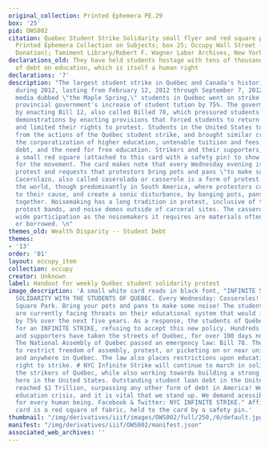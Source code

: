```yaml
---
original_collection: Printed Ephemera PE.29
box: '25'
pid: OWS002
citation: Quebec Student Strike Solidarity small flyer and red square pin, 2012; PE.029
  Printed Ephemera Collection on Subjects; box 25; Occupy Wall Street (Robert Reiss
  Donation); Tamiment Library/Robert F. Wagner Labor Archives, New York University
declarations_old: They have held students hostage with tens of thousands of dollars
  of debt on education, which is itself a human right
declarations: '7'
description: "The largest student strike in Québec and Canada's historied occurred
  during 2012, lasting from February 12, 2012 through September 7, 2012. In what the
  media dubbed \"the Maple Spring,\" students in Québec went on strike following the
  provincial government's increase of student tution by 75%. The goverment responded
  by enacting Bill 12, also called Billed 78, which pressured students to end their
  demonstrations by enacting provisions that forced students to return to their coursework
  and limited their rights to protest. Students in the United States took inspiration
  from the actions of the Québec student strike, and brought similar critiques about
  the corporatization of higher education, untenable tuitiion and fees, rising student
  debt, and the need for free education. Strikers and their supporters, would affix
  a small red square (attached to this card with a safety pin) to show their solidarity
  for the movement. The card makes note that every Wednesday evening is a casseroles
  protest and requests that protestors bring pots and pans \"to make some noise!\"
  Cacerolazo, also called caserolada or casserole is a form of protest popular around
  the world, though predominantly in South America, where protestors call attention
  to their cause, and create a sonic disturbance, by banging pots, pans, and utensils
  together. Noisemaking has a long tradition in protest, inclusive of the use of song,
  protest bands, and noise demos outside of carceral sites. The casserole invites
  wide participation as the noisemakers it requires are materials often easily found
  or borrowed. \n"
themes_old: Wealth Disparity -- Student Debt
themes:
- '13'
order: '01'
layout: occupy_item
collection: occupy
creator: Unknown
label: Handout for weekly Québec student solidarity protest
image_description: 'A small white card reads in black font, "INFINITE STRIKE // NYC
  SOLIDARITY WITH THE STUDENTS OF QUEBEC. Every Wednesday: Casseroles! 8pm -- Washington
  Square Park. Bring your pots and pans to make some noise! The students of Québec
  are currently facing threats on their educational system that would increase tuition
  by 75% over the next five years. As a response, the students of Québec have called
  for an INFINITE STRIKE, refusing to accept this new policy. Hundreds of students
  and supporters have taken the streets of Québec, for over 100 days now. On May 18th,
  The National Assembly of Québec passed an emergency law: Bill 78. The Law attempts
  to restrict freedom of assembly, protest, or picketing on or near university grounds,
  and anywhere in Québec. The law also places restrictions upon education employees
  right to strike. # NYC Infinite Strike will continue to march in solidarity with
  the strikers of Québec, while also working towards building a strong student movement
  here in the United States. Outstanding student loan debt in the United States has
  reached $1 Trillion, surpassing any other form of debt in America! We are in an
  education crisis, and it is vital that we stand up. We demand acessible education
  for every human being. Facebook & Twitter: NYC INFINITE STRIKE." Affixed to the
  card is a red square of fabric, held to the card by a safety pin.'
thumbnail: "/img/derivatives/iiif/images/OWS002/full/250,/0/default.jpg"
manifest: "/img/derivatives/iiif/OWS002/manifest.json"
associated_web_archives: ''
---
```


